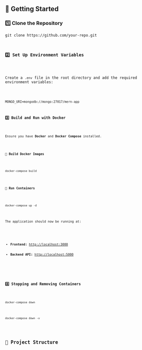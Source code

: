  <h2>🚀 Getting Started</h2>
    <h3>1️⃣ Clone the Repository</h3>
    <pre><code>git clone https://github.com/your-repo.git

   <h3>2️⃣ Set Up Environment Variables</h3>
    <p>Create a <code>.env</code> file in the root directory and add the required environment variables:</p>
    <pre><code>MONGO_URI=mongodb://mongo:27017/mern-app

  <h3>3️⃣ Build and Run with Docker</h3>
    <p>Ensure you have <strong>Docker</strong> and <strong>Docker Compose</strong> installed.</p>
    <h4>🔹 Build Docker Images</h4>
    <pre><code>docker-compose build</code></pre>
    <h4>🔹 Run Containers</h4>
    <pre><code>docker-compose up -d</code></pre>
    <p>The application should now be running at:</p>
    <ul>
        <li><strong>Frontend:</strong> <a href="http://localhost:3000">http://localhost:3000</a></li>
        <li><strong>Backend API:</strong> <a href="http://localhost:5000">http://localhost:5000</a></li>
    </ul>
    
   <h3>4️⃣ Stopping and Removing Containers</h3>
    <pre><code>docker-compose down</code></pre>
    <pre><code>docker-compose down -v</code></pre>

  <h2>📂 Project Structure</h2>
    <pre><code>
